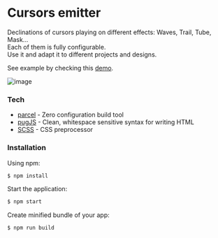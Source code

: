 # Cursors emitter

Declinations of cursors playing on different effects: Waves, Trail, Tube, Mask… <br>
Each of them is fully configurable. <br>
Use it and adapt it to different projects and designs.

See example by checking this [demo](https://marvinx-cursors-emitter.netlify.app/).

![image](https://marvinx.com/assets/images/cursorsemitter-main.png)
### Tech
* [parcel](https://parceljs.org/) - Zero configuration build tool
* [pugJS](https://pugjs.org) - Clean, whitespace sensitive syntax for writing HTML
* [SCSS](https://sass-lang.com/) - CSS preprocessor
### Installation
Using npm:
```sh
$ npm install
```
Start the application:
```sh
$ npm start
```
Create minified bundle of your app:
```sh
$ npm run build
```
